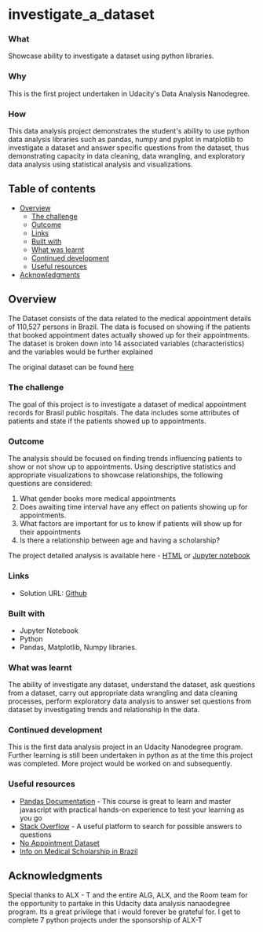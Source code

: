 # investigate_a_dataset

### What
Showcase ability to investigate a dataset using python libraries.

### Why
This is the first project undertaken in Udacity's Data Analysis Nanodegree.

### How
This data analysis project demonstrates the student's ability to use python data analysis libraries such as pandas, numpy and pyplot in matplotlib to investigate a dataset and answer specific questions from the dataset, thus demonstrating capacity in data cleaning, data wrangling, and exploratory data analysis using statistical analysis and visualizations.

## Table of contents

- [Overview](#overview)
  - [The challenge](#the-challenge)
  - [Outcome](#outcome)
  - [Links](#links)
  - [Built with](#built-with)
  - [What was learnt](#what-was-learnt)
  - [Continued development](#continued-development)
  - [Useful resources](#useful-resources)
- [Acknowledgments](#acknowledgments)


## Overview
The Dataset consists of the data related to the medical appointment details of 110,527 persons in Brazil. The data is focused on showing if the patients that booked appointment dates actually showed up for their appointments. The dataset is broken down into 14 associated variables (characteristics) and the variables would be further explained 

The original dataset can be found [here](https://www.kaggle.com/datasets/joniarroba/noshowappointments?select=KaggleV2-May-2016.csv)

### The challenge 
The goal of this project is to investigate a dataset of medical appointment records for Brasil public hospitals. The data includes some attributes of patients and state if the patients showed up to appointments.


### Outcome
 The analysis should be focused on finding trends influencing patients to show or not show up to appointments. Using descriptive statistics and appropriate visualizations to showcase relationships, the following questions are considered:
 
1. What gender books more medical appointments
2. Does awaiting time interval have any effect on patients showing up for appointments.
3. What factors are important for us to know if patients will show up for their appointments
4. Is there a relationship between age and having a scholarship?

The project detailed analysis is available here - [HTML](./Investigate_a_Dataset.html) or [Jupyter notebook](./Investigate_a_Dataset.ipynb)


### Links

- Solution URL: [Github](https://github.com/mchenryspagg/investigate_a_dataset)



### Built with

- Jupyter Notebook
- Python
- Pandas, Matplotlib, Numpy libraries.

### What was learnt

The ability of investigate any dataset, understand the dataset, ask questions from a dataset, carry out appropriate data wrangling and data cleaning processes, perform exploratory data analysis to answer set questions from dataset by investigating trends and relationship in the data.


### Continued development

This is the first data analysis project in an Udacity Nanodegree program. Further learning is still been undertaken in python as at the time this project was completed. More project would be worked on and subsequently.

### Useful resources

- [Pandas Documentation](https://pandas.pydata.org/pandas-docs/stable/reference/frame.html) - This course is great to learn and master javascript with practical hands-on experience to test your learning as you go
- [Stack Overflow](https://stackoverflow.com/questions/25646200/python-convert-timedelta-to-int-in-a-dataframe) - A useful platform  to search for possible answers to questions
- [No Appointment Dataset](https://www.google.com/url?q=https://www.kaggle.com/joniarroba/noshowappointments&sa=D&ust=1532469042118000)
- [Info on Medical Scholarship in Brazil](https://www.google.com/url?q=https://en.wikipedia.org/wiki/Bolsa_Fam%25C3%25ADlia&sa=D&ust=1532469042119000)


## Acknowledgments
Special thanks to ALX - T and the entire ALG, ALX, and the Room team for the opportunity to partake in this Udacity data analysis nanaodegree program. Its a great privilege that i would forever be grateful for. I get to complete 7 python projects under the sponsorship of ALX-T 
